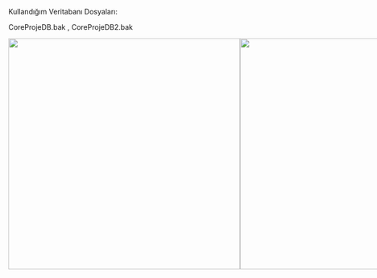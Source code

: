 Kullandığım Veritabanı Dosyaları:

CoreProjeDB.bak ,
CoreProjeDB2.bak

<div style="display:flex">

<img src="https://user-images.githubusercontent.com/83770616/199071044-447492e6-2db6-46f8-b1f0-9b4cf022b160.png" style="width:460px;height:auto;">


<img src="https://user-images.githubusercontent.com/83770616/199071044-447492e6-2db6-46f8-b1f0-9b4cf022b160.png" style="width:460px;height:auto;">
</div>
